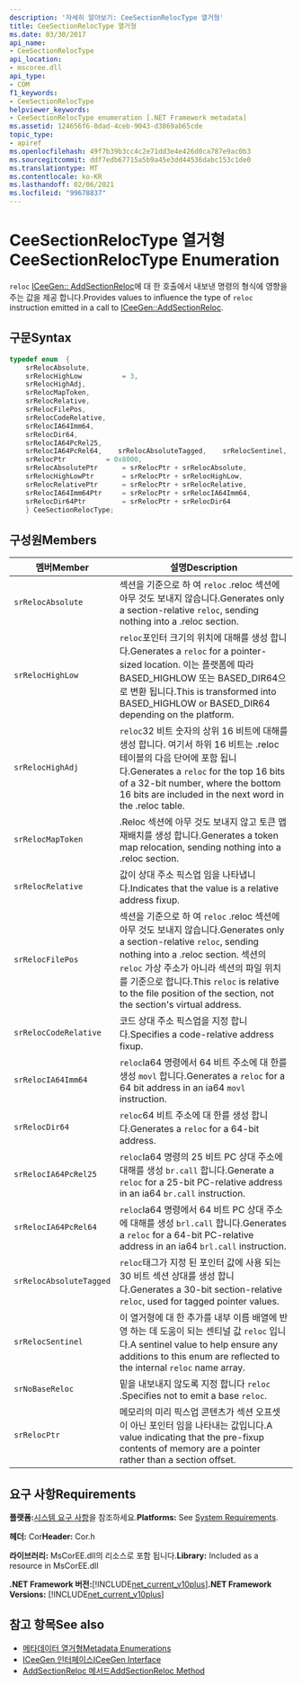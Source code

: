 ```yaml
---
description: '자세히 알아보기: CeeSectionRelocType 열거형'
title: CeeSectionRelocType 열거형
ms.date: 03/30/2017
api_name:
- CeeSectionRelocType
api_location:
- mscoree.dll
api_type:
- COM
f1_keywords:
- CeeSectionRelocType
helpviewer_keywords:
- CeeSectionRelocType enumeration [.NET Framework metadata]
ms.assetid: 124656f6-0dad-4ceb-9043-d3869ab65cde
topic_type:
- apiref
ms.openlocfilehash: 49f7b39b3cc4c2e71dd3e4e426d0ca787e9ac0b3
ms.sourcegitcommit: ddf7edb67715a5b9a45e3dd44536dabc153c1de0
ms.translationtype: MT
ms.contentlocale: ko-KR
ms.lasthandoff: 02/06/2021
ms.locfileid: "99678837"
---
```

# <a name="ceesectionreloctype-enumeration"></a><span data-ttu-id="2b3c5-103">CeeSectionRelocType 열거형</span><span class="sxs-lookup"><span data-stu-id="2b3c5-103">CeeSectionRelocType Enumeration</span></span>

<span data-ttu-id="2b3c5-104">`reloc` [ICeeGen:: AddSectionReloc](iceegen-addsectionreloc-method.md)에 대 한 호출에서 내보낸 명령의 형식에 영향을 주는 값을 제공 합니다.</span><span class="sxs-lookup"><span data-stu-id="2b3c5-104">Provides values to influence the type of `reloc` instruction emitted in a call to [ICeeGen::AddSectionReloc](iceegen-addsectionreloc-method.md).</span></span>  
  
## <a name="syntax"></a><span data-ttu-id="2b3c5-105">구문</span><span class="sxs-lookup"><span data-stu-id="2b3c5-105">Syntax</span></span>  
  
```cpp  
typedef enum  {  
    srRelocAbsolute,  
    srRelocHighLow          = 3,  
    srRelocHighAdj,
    srRelocMapToken,  
    srRelocRelative,  
    srRelocFilePos,  
    srRelocCodeRelative,  
    srRelocIA64Imm64,  
    srRelocDir64,  
    srRelocIA64PcRel25,  
    srRelocIA64PcRel64,    srRelocAbsoluteTagged,    srRelocSentinel,    srNoBaseReloc       = 0x4000,  
    srRelocPtr          = 0x8000,  
    srRelocAbsolutePtr      = srRelocPtr + srRelocAbsolute,  
    srRelocHighLowPtr       = srRelocPtr + srRelocHighLow,  
    srRelocRelativePtr      = srRelocPtr + srRelocRelative,  
    srRelocIA64Imm64Ptr     = srRelocPtr + srRelocIA64Imm64,  
    srRelocDir64Ptr         = srRelocPtr + srRelocDir64  
    } CeeSectionRelocType;  
```  
  
## <a name="members"></a><span data-ttu-id="2b3c5-106">구성원</span><span class="sxs-lookup"><span data-stu-id="2b3c5-106">Members</span></span>  
  
|<span data-ttu-id="2b3c5-107">멤버</span><span class="sxs-lookup"><span data-stu-id="2b3c5-107">Member</span></span>|<span data-ttu-id="2b3c5-108">설명</span><span class="sxs-lookup"><span data-stu-id="2b3c5-108">Description</span></span>|  
|------------|-----------------|  
|`srRelocAbsolute`|<span data-ttu-id="2b3c5-109">섹션을 기준으로 하 여 `reloc` .reloc 섹션에 아무 것도 보내지 않습니다.</span><span class="sxs-lookup"><span data-stu-id="2b3c5-109">Generates only a section-relative `reloc`, sending nothing into a .reloc section.</span></span>|  
|`srRelocHighLow`|<span data-ttu-id="2b3c5-110">`reloc`포인터 크기의 위치에 대해를 생성 합니다.</span><span class="sxs-lookup"><span data-stu-id="2b3c5-110">Generates a `reloc` for a pointer-sized location.</span></span> <span data-ttu-id="2b3c5-111">이는 플랫폼에 따라 BASED_HIGHLOW 또는 BASED_DIR64으로 변환 됩니다.</span><span class="sxs-lookup"><span data-stu-id="2b3c5-111">This is transformed into BASED_HIGHLOW or BASED_DIR64 depending on the platform.</span></span>|  
|`srRelocHighAdj`|<span data-ttu-id="2b3c5-112">`reloc`32 비트 숫자의 상위 16 비트에 대해를 생성 합니다. 여기서 하위 16 비트는 .reloc 테이블의 다음 단어에 포함 됩니다.</span><span class="sxs-lookup"><span data-stu-id="2b3c5-112">Generates a `reloc` for the top 16 bits of a 32-bit number, where the bottom 16 bits are included in the next word in the .reloc table.</span></span>|  
|`srRelocMapToken`|<span data-ttu-id="2b3c5-113">.Reloc 섹션에 아무 것도 보내지 않고 토큰 맵 재배치를 생성 합니다.</span><span class="sxs-lookup"><span data-stu-id="2b3c5-113">Generates a token map relocation, sending nothing into a .reloc section.</span></span>|  
|`srRelocRelative`|<span data-ttu-id="2b3c5-114">값이 상대 주소 픽스업 임을 나타냅니다.</span><span class="sxs-lookup"><span data-stu-id="2b3c5-114">Indicates that the value is a relative address fixup.</span></span>|  
|`srRelocFilePos`|<span data-ttu-id="2b3c5-115">섹션을 기준으로 하 여 `reloc` .reloc 섹션에 아무 것도 보내지 않습니다.</span><span class="sxs-lookup"><span data-stu-id="2b3c5-115">Generates only a section-relative `reloc`, sending nothing into a .reloc section.</span></span> <span data-ttu-id="2b3c5-116">섹션의 `reloc` 가상 주소가 아니라 섹션의 파일 위치를 기준으로 합니다.</span><span class="sxs-lookup"><span data-stu-id="2b3c5-116">This `reloc` is relative to the file position of the section, not the section's virtual address.</span></span>|  
|`srRelocCodeRelative`|<span data-ttu-id="2b3c5-117">코드 상대 주소 픽스업을 지정 합니다.</span><span class="sxs-lookup"><span data-stu-id="2b3c5-117">Specifies a code-relative address fixup.</span></span>|  
|`srRelocIA64Imm64`|<span data-ttu-id="2b3c5-118">`reloc`Ia64 명령에서 64 비트 주소에 대 한를 생성 `movl` 합니다.</span><span class="sxs-lookup"><span data-stu-id="2b3c5-118">Generates a `reloc` for a 64 bit address in an ia64 `movl` instruction.</span></span>|  
|`srRelocDir64`|<span data-ttu-id="2b3c5-119">`reloc`64 비트 주소에 대 한를 생성 합니다.</span><span class="sxs-lookup"><span data-stu-id="2b3c5-119">Generates a `reloc` for a 64-bit address.</span></span>|  
|`srRelocIA64PcRel25`|<span data-ttu-id="2b3c5-120">`reloc`Ia64 명령의 25 비트 PC 상대 주소에 대해를 생성 `br.call` 합니다.</span><span class="sxs-lookup"><span data-stu-id="2b3c5-120">Generate a `reloc` for a 25-bit PC-relative address in an ia64 `br.call` instruction.</span></span>|  
|`srRelocIA64PcRel64`|<span data-ttu-id="2b3c5-121">`reloc`Ia64 명령에서 64 비트 PC 상대 주소에 대해를 생성 `brl.call` 합니다.</span><span class="sxs-lookup"><span data-stu-id="2b3c5-121">Generates a `reloc` for a 64-bit PC-relative address in an ia64 `brl.call` instruction.</span></span>|  
|`srRelocAbsoluteTagged`|<span data-ttu-id="2b3c5-122">`reloc`태그가 지정 된 포인터 값에 사용 되는 30 비트 섹션 상대를 생성 합니다.</span><span class="sxs-lookup"><span data-stu-id="2b3c5-122">Generates a 30-bit section-relative `reloc`, used for tagged pointer values.</span></span>|  
|`srRelocSentinel`|<span data-ttu-id="2b3c5-123">이 열거형에 대 한 추가를 내부 이름 배열에 반영 하는 데 도움이 되는 센티널 값 `reloc` 입니다.</span><span class="sxs-lookup"><span data-stu-id="2b3c5-123">A sentinel value to help ensure any additions to this enum are reflected to the internal `reloc` name array.</span></span>|  
|`srNoBaseReloc`|<span data-ttu-id="2b3c5-124">밑을 내보내지 않도록 지정 합니다 `reloc` .</span><span class="sxs-lookup"><span data-stu-id="2b3c5-124">Specifies not to emit a base `reloc`.</span></span>|  
|`srRelocPtr`|<span data-ttu-id="2b3c5-125">메모리의 미리 픽스업 콘텐츠가 섹션 오프셋이 아닌 포인터 임을 나타내는 값입니다.</span><span class="sxs-lookup"><span data-stu-id="2b3c5-125">A value indicating that the pre-fixup contents of memory are a pointer rather than a section offset.</span></span>|  
  
## <a name="requirements"></a><span data-ttu-id="2b3c5-126">요구 사항</span><span class="sxs-lookup"><span data-stu-id="2b3c5-126">Requirements</span></span>  

 <span data-ttu-id="2b3c5-127">**플랫폼:**[시스템 요구 사항](../../get-started/system-requirements.md)을 참조하세요.</span><span class="sxs-lookup"><span data-stu-id="2b3c5-127">**Platforms:** See [System Requirements](../../get-started/system-requirements.md).</span></span>  
  
 <span data-ttu-id="2b3c5-128">**헤더:** Cor</span><span class="sxs-lookup"><span data-stu-id="2b3c5-128">**Header:** Cor.h</span></span>  
  
 <span data-ttu-id="2b3c5-129">**라이브러리:** MsCorEE.dll의 리소스로 포함 됩니다.</span><span class="sxs-lookup"><span data-stu-id="2b3c5-129">**Library:** Included as a resource in MsCorEE.dll</span></span>  
  
 <span data-ttu-id="2b3c5-130">**.NET Framework 버전:**[!INCLUDE[net_current_v10plus](../../../../includes/net-current-v10plus-md.md)]</span><span class="sxs-lookup"><span data-stu-id="2b3c5-130">**.NET Framework Versions:** [!INCLUDE[net_current_v10plus](../../../../includes/net-current-v10plus-md.md)]</span></span>  
  
## <a name="see-also"></a><span data-ttu-id="2b3c5-131">참고 항목</span><span class="sxs-lookup"><span data-stu-id="2b3c5-131">See also</span></span>

- [<span data-ttu-id="2b3c5-132">메타데이터 열거형</span><span class="sxs-lookup"><span data-stu-id="2b3c5-132">Metadata Enumerations</span></span>](metadata-enumerations.md)
- [<span data-ttu-id="2b3c5-133">ICeeGen 인터페이스</span><span class="sxs-lookup"><span data-stu-id="2b3c5-133">ICeeGen Interface</span></span>](iceegen-interface.md)
- [<span data-ttu-id="2b3c5-134">AddSectionReloc 메서드</span><span class="sxs-lookup"><span data-stu-id="2b3c5-134">AddSectionReloc Method</span></span>](iceegen-addsectionreloc-method.md)

